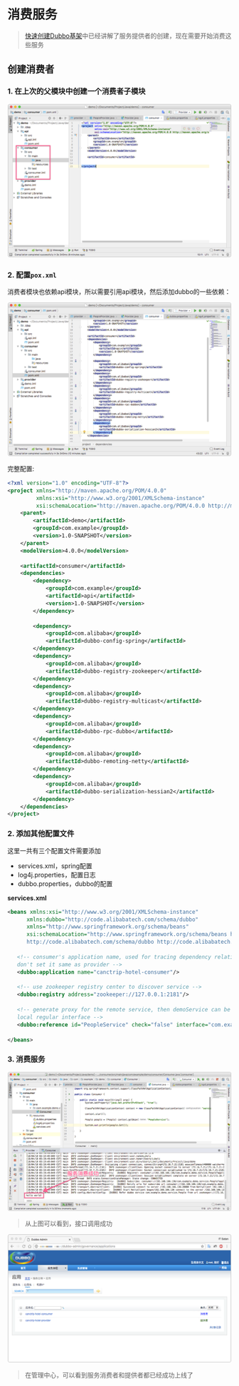 消费服务
===

> [快速创建Dubbo基架](03.快速创建Dubbo基架)中已经讲解了服务提供者的创建，现在需要开始消费这些服务

## 创建消费者

### 1. 在上次的父模块中创建一个消费者子模块

![pic](img/18.png)

### 2. 配置`pox.xml`

消费者模块也依赖api模块，所以需要引用api模块，然后添加dubbo的一些依赖：

![pic](img/19.png)

完整配置:

```xml
<?xml version="1.0" encoding="UTF-8"?>
<project xmlns="http://maven.apache.org/POM/4.0.0"
         xmlns:xsi="http://www.w3.org/2001/XMLSchema-instance"
         xsi:schemaLocation="http://maven.apache.org/POM/4.0.0 http://maven.apache.org/xsd/maven-4.0.0.xsd">
    <parent>
        <artifactId>demo</artifactId>
        <groupId>com.example</groupId>
        <version>1.0-SNAPSHOT</version>
    </parent>
    <modelVersion>4.0.0</modelVersion>

    <artifactId>consumer</artifactId>
    <dependencies>
        <dependency>
            <groupId>com.example</groupId>
            <artifactId>api</artifactId>
            <version>1.0-SNAPSHOT</version>
        </dependency>

        <dependency>
            <groupId>com.alibaba</groupId>
            <artifactId>dubbo-config-spring</artifactId>
        </dependency>
        <dependency>
            <groupId>com.alibaba</groupId>
            <artifactId>dubbo-registry-zookeeper</artifactId>
        </dependency>
        <dependency>
            <groupId>com.alibaba</groupId>
            <artifactId>dubbo-registry-multicast</artifactId>
        </dependency>
        <dependency>
            <groupId>com.alibaba</groupId>
            <artifactId>dubbo-rpc-dubbo</artifactId>
        </dependency>
        <dependency>
            <groupId>com.alibaba</groupId>
            <artifactId>dubbo-remoting-netty</artifactId>
        </dependency>
        <dependency>
            <groupId>com.alibaba</groupId>
            <artifactId>dubbo-serialization-hessian2</artifactId>
        </dependency>
    </dependencies>
</project>
```

### 2. 添加其他配置文件

这里一共有三个配置文件需要添加

* services.xml，spring配置
* log4j.properties，配置日志
* dubbo.properties，dubbo的配置

**services.xml**
 
 ```xml
<beans xmlns:xsi="http://www.w3.org/2001/XMLSchema-instance"
       xmlns:dubbo="http://code.alibabatech.com/schema/dubbo"
       xmlns="http://www.springframework.org/schema/beans"
       xsi:schemaLocation="http://www.springframework.org/schema/beans http://www.springframework.org/schema/beans/spring-beans-4.3.xsd
       http://code.alibabatech.com/schema/dubbo http://code.alibabatech.com/schema/dubbo/dubbo.xsd">

    <!-- consumer's application name, used for tracing dependency relationship (not a matching criterion),
    don't set it same as provider -->
    <dubbo:application name="canctrip-hotel-consumer"/>

    <!-- use zookeeper registry center to discover service -->
    <dubbo:registry address="zookeeper://127.0.0.1:2181"/>

    <!-- generate proxy for the remote service, then demoService can be used in the same way as the
    local regular interface -->
    <dubbo:reference id="PeopleService" check="false" interface="com.example.demo.service.People"/>

</beans>

 ```

### 3. 消费服务

![pic](img/20.png)

> 从上图可以看到，接口调用成功

![pic](img/21.png)

> 在管理中心，可以看到服务消费者和提供者都已经成功上线了